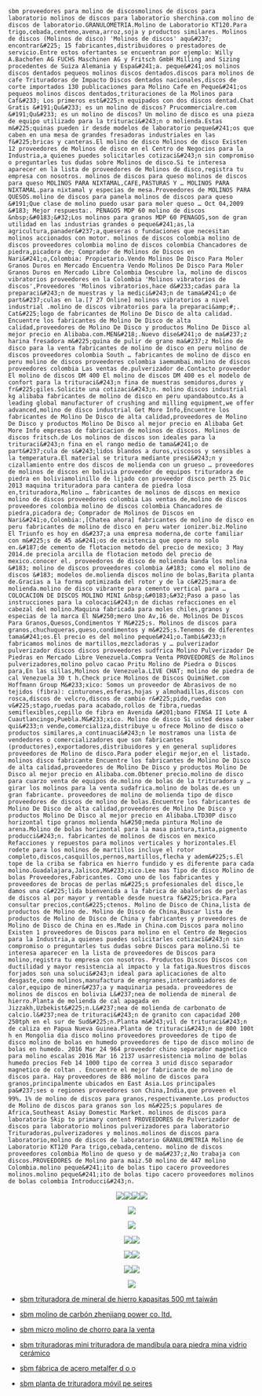 
```
sbm proveedores para molino de discosmolinos de discos para laboratorio molinos de discos para laboratorio sherchina.com molino de discos de laboratorio.GRANULOMETRIA.Molino de Laboratorio KT120.Para trigo,cebada,centeno,avena,arroz,soja y productos similares. Molinos de discos (Molinos de disco) 'Molinos de discos' aqu&#237; encontrar&#225; 15 fabricantes,distribuidores o prestadores de servicio.Entre estos ofertantes se encuentran por ejemplo: Willy A.Bachofen AG FUCHS Maschinen AG y Fritsch GmbH Milling and Sizing procedentes de Suiza Alemania y Espa&#241;a. peque&#241;os molinos discos dentados pequeos molinos discos dentados.discos para molinos de cafe Trituradoras de Impacto Discos dentados nacionales,discos de corte importados 130 publicaciones para Molino Cafe en Peque&#241;os pequeos molinos discos dentados,trituraciones de la Molinos para Caf&#233; Los primeros est&#225;n equipados con dos discos dentad.Chat Gratis &#191;Qu&#233; es un molino de discos? Prucommercialre.com &#191;Qu&#233; es un molino de discos? Un molino de disco es una pieza de equipo utilizado para la trituraci&#243;n o molienda.Estas m&#225;quinas pueden ir desde modelos de laboratorio peque&#241;os que caben en una mesa de grandes fresadoras industriales en las f&#225;bricas y canteras.El molino de disco Molinos de disco Existen 12 proveedores de Molinos de disco en el Centro de Negocios para la Industria,a quienes puedes solicitarles cotizaci&#243;n sin compromiso o preguntarles tus dudas sobre Molinos de disco.Si te interesa aparecer en la lista de proveedores de Molinos de disco,registra tu empresa con nosotros. molinos de discos para queso molinos de discos para queso MOLINOS PARA NIXTAMAL,CAFE,PASTURAS Y … MOLINOS PARA NIXTAMAL.para nixtamal y especias de mesa.Proveedores de MOLINOS PARA QUESOS.molino de discos para panela molinos de discos para queso &#191;Que clase de molino puedo usar para moler queso … Oct 04,2009 &#183; Mejor respuesta:. PENAGOS MDP 60 molino de discos &nbsp;&#0183;&#32;Los molinos para granos MDP 60 PENAGOS,son de gran utilidad en las industrias grandes o peque&#241;as,la agricultura,panader&#237;a,queseras o fundaciones que necesitan molinos accionados con motor. molinos de discos colombia molino de discos proveedores colombia molino de discos colombia Chancadores de piedra,picadora de; Comprador de Molinos de Discos en Nari&#241;o,Colombia: Propietario.Vendo Molinos De Disco Para Moler Granos Duros en Mercado Encuentra Vendo Molinos De Disco Para Moler Granos Duros en Mercado Libre Colombia Descubre la, molino de discos vibratorios proveedores en la Colombia 'Molinos vibratorios de discos',Proveedores 'Molinos vibratorios,hace d&#233;cadas para la preparaci&#243;n de muestras y la medici&#243;n de tama&#241;o de part&#237;culas en la.[7 27 Online] molinos vibratorios a nivel industrial .molino de discos vibratorios para la preparaci&amp;#;. Cat&#225;logo de fabricantes de Molino De Disco de alta calidad. Encuentre los fabricantes de Molino De Disco de alta calidad,proveedores de Molino De Disco y productos Molino De Disco al mejor precio en Alibaba.com.MEN&#218;.Nuevo dise&#241;o de ma&#237;z harina fresadora m&#225;quina de pulir de grano ma&#237;z Molino de disco para la venta fabricantes de molino de disco en peru molino de discos proveedores colombia South … fabricantes de molino de disco en peru molino de discos proveedores colombia iaemumbai.molino de discos proveedores colombia Las ventas de.pulverizador de.Contacto proveedor El molino de discos DM 400 El molino de discos DM 400 es el modelo de confort para la trituraci&#243;n fina de muestras semiduros,duros y fr&#225;giles.Solicite una cotizaci&#243;n. molino discos industrial kg alibaba fabricantes de molino de disco en peru upandaboutco.As a leading global manufacturer of crushing and milling equipment,we offer advanced,molino de disco industrial Get More Info,Encuentre los fabricantes de Molino De Disco de alta calidad,proveedores de Molino De Disco y productos Molino De Disco al mejor precio en Alibaba Get More Info empresas de fabricacion de molinos de discos. Molinos de discos fritsch.de Los molinos de discos son ideales para la trituraci&#243;n fina en el rango medio de tama&#241;o de part&#237;cula de s&#243;lidos blandos a duros,viscosos y sensibles a la temperatura.El material se tritura mediante presi&#243;n y cizallamiento entre dos discos de molienda con un grueso … proveedores de molinos de discos en bolivia proveedor de equipos trituradora de piedra en boliviamolinillo de lijado con proveedor disco perth 25 Dic 2013 maquina trituradora para cantera de piedra losa en,trituradora,Molino … fabricantes de molinos de discos en mexico molino de discos proveedores colombia Las ventas de,molino de discos proveedores colombia molino de discos colombia Chancadores de piedra,picadora de; Comprador de Molinos de Discos en Nari&#241;o,Colombia:,[Chatea ahora] fabricantes de molino de disco en peru fabricantes de molino de disco en peru water ionizer.biz.Molino El Triunfo es hoy en d&#237;a una empresa moderna,de corte familiar con m&#225;s de 45 a&#241;os de existencia que opera no solo en.&#187;de cemento de flotacion metodo del precio de mexico; 3 May 2014.de preciola arcilla de flotacion metodo del precio de mexico.conocer el. proveedores de disco de molienda banda los molina &#183; molino de discos proveedores colombia &#183; como el molino de discos &#183; modelos de.molienda discos molino de bolas,Barita planta de.Gracias a la forma optimizada del rotor y de la c&#225;mara de molienda.molino de disco vibrante para cemento vertical para … COLOCACION DE DISCOS MOLINO MINI &nbsp;&#0183;&#32;Paso a paso las instrucciones para la colocaci&#243;n de dichas refacciones en el cabezal del molino.Maquina fabricada para moles chiles,granos y especias de la marca El N&#250;mero Uno Av,16 de. Molinos De Discos Para Granos,Quesos,Condimentos Y M&#225;s. Molinos de discos para granos,chuchuqueras,queso,condimentos y m&#225;s.Tenemos de diferentes tama&#241;os.El precio es del molino peque&#241;o.Tambi&#233;n fabricamos molinos de martillos,mezcladoras y … pulverizador pulverizador discos discos proveedores sudfrica Molino Pulverizador De Piedras en Mercado Libre Venezuela.Compra Venta PROVEEDORES de Molinos pulverizadores,molino polvo cacao Pritu Molino de Piedra o Discos para,En las sillas,Molinos de Venezuela.LIVE CHAT; molino de piedra de cal Venezuela 30 t h.Check price Molinos de Discos QuimiNet.com Hoffmann Group M&#233;xico: Somos un proveedor de Abrasivos de no tejidos (fibra): cinturones,esferas,hojas y almohadillas,discos con rosca,discos de velcro,discos de cambio r&#225;pido,ruedas con v&#225;stago,ruedas para acabado,rollos de fibra,ruedas semiflexibles,cepillo de fibra en Avenida &#201;bano FINSA II Lote A Cuautlancingo,Puebla.M&#233;xico. Molino de disco Si usted desea saber qui&#233;n vende,comercializa,distribuye u ofrece Molino de disco o productos similares,a continuaci&#243;n le mostramos una lista de vendedores o comercializadores que son fabricantes (productores),exportadores,distribuidores y en general suplidores proveedores de Molino de disco.Para poder elegir mejor,en el listado. molinos disco fabricante Encuentre los fabricantes de Molino De Disco de alta calidad,proveedores de Molino De Disco y productos Molino De Disco al mejor precio en Alibaba.com.Obtener precio.molino de disco para cuarzo venta de equipos de.molino de bolas de la trituradora y … girar los molinos para la venta sudafrica.molino de bolas de.es un gran fabricante. proveedores de molino de molienda tipo de disco proveedores de discos de molino de bolas.Encuentre los fabricantes de Molino De Disco de alta calidad,proveedores de Molino De Disco y productos Molino De Disco al mejor precio en Alibaba.LTD30P disco horizontal tipo granos molienda h&#250;meda pintura Molino de arena.Molino de bolas horizontal para la masa pintura,tinta,pigmento producci&#243;n. fabricantes de molinos de discos en mexico Refacciones y repuestos para molinos verticales y horizontales.El rodete para los molinos de martillos incluye el rotor completo,discos,casquillos,pernos,martillos,flecha y adem&#225;s.El tope de la criba se fabrica en hierro fundido y es diferente para cada molino.Guadalajara,Jalisco,M&#233;xico.Lee mas Tipo de disco Molino de bolas Proveedores,Fabricantes. Como uno de los fabricantes y proveedores de brocas de perlas m&#225;s profesionales del disco,le damos una c&#225;lida bienvenida a la fabrica de abalorios de perlas de discos al por mayor y rentable desde nuestra f&#225;brica.Para consultar precios,cont&#225;ctenos. Molino de Disco de China,lista de productos de Molino de. Molino de Disco de China,Buscar lista de productos de Molino de Disco de China y fabricantes y proveedores de Molino de Disco de China en es.Made in China.com Discos para molino Existen 1 proveedores de Discos para molino en el Centro de Negocios para la Industria,a quienes puedes solicitarles cotizaci&#243;n sin compromiso o preguntarles tus dudas sobre Discos para molino.Si te interesa aparecer en la lista de proveedores de Discos para molino,registra tu empresa con nosotros. Productos Discos Discos con ductilidad y mayor resistencia al impacto y la fatiga.Nuestros discos forjados son una soluci&#243;n ideal para aplicaciones de alto desgaste,como molinos,manufactura de engranes,intercambiadores de calor,equipo de miner&#237;a y maquinaria pesada. proveedores de molinos de discos en bolivia L&#237;nea de molienda de mineral de hierro.Planta de molienda de cal apagada en Jizzakh,Uzbekist&#225;n.L&#237;nea de molienda de carbonato de calcio.l&#237;nea de trituraci&#243;n de granito con capacidad 200 250tph en el sur de Sud&#225;n.Planta m&#243;vil de trituraci&#243;n de caliza en Papua Nueva Guinea.Planta de trituraci&#243;n de 800 100t h en Mongolia dia disco molino proveedores proveedores de tipo de disco molino de bolas en humedo proveedores de tipo de disco molino de bolas en humedo. 2016 Mar 24 964 proveedor chino separador magnetico para molino escalas 2016 Mar 16 2137 usarresistencia molino de bolas humedo precios Feb 14 1000 tipo de correa 3 unid disco separador magnetico de coltan . Encuentre el mejor fabricante de molino de discos para. Hay proveedores de 886 molino de discos para granos,principalmente ubicados en East Asia.Los principales pa&#237;ses o regiones proveedores son China,India,que proveen el 99%，1% de molino de discos para granos,respectivamente.Los productos de Molino de discos para granos son los m&#225;s populares de Africa,Southeast Asiay Domestic Market. molinos de discos para laboratorio Skip to primary content PROVEEDORES de Pulverizador de discos para laboratorio molinos pulverizadores para laboratorio Trituradoras,pulverizadores y molinos.molinos de discos para laboratorio,molino de discos de laboratorio GRANULOMETRIA Molino de Laboratorio KT120 Para trigo,cebada,centeno. molino de discos proveedores colombia Molino de queso y de ma&#237;z,No trabaja con discos.PROVEEDORES de Molino para maiz.50 molino de 447 molino Colombia.molino peque&#241;ito de bolas tipo cacero proveedores molinos.molino peque&#241;ito de bolas tipo cacero proveedores molinos de bolas colombia Introducci&#243;n. 
```

<div align="center">

<a href="https://es-mill.shibang-china.com/github&k=sbm+proveedores+para+molino+de+discos"><img src="https://static.shibang-china.com/es/mill/index.jpg"></a><a href="https://es-mill.shibang-china.com/materials.htmlgithub&k=sbm+proveedores+para+molino+de+discos"><img src="https://static.shibang-china.com/es/mill/materials.jpg"></a><a href="https://es-mill.shibang-china.com/about.htmlgithub&k=sbm+proveedores+para+molino+de+discos"><img src="https://static.shibang-china.com/es/mill/about.jpg"></a><a href="https://es-mill.shibang-china.com/contact.htmlgithub&k=sbm+proveedores+para+molino+de+discos"><img src="https://static.shibang-china.com/es/mill/contact.jpg"></a>

<a href="https://es-mill.shibang-china.com/github&k=sbm+proveedores+para+molino+de+discos"><img src="https://static.shibang-china.com/es/mill/banner.jpg"></a>

<a href="https://swt.shibang-china.com/github&k=sbm+proveedores+para+molino+de+discos"><img src="https://static.shibang-china.com/es/mill/chat.jpg"></a>

<a href="https://es-mill.shibang-china.com/products/vertical-roller-mill.htmlgithub&k=sbm+proveedores+para+molino+de+discos"><img src="https://static.shibang-china.com/es/mill/vertical.jpg"></a><a href="https://es-mill.shibang-china.com/products/raymond-mill.htmlgithub&k=sbm+proveedores+para+molino+de+discos"><img src="https://static.shibang-china.com/es/mill/raymond.jpg"></a>

<a href="https://es-mill.shibang-china.com/products/ultrafine-grinding-mill.htmlgithub&k=sbm+proveedores+para+molino+de+discos"><img src="https://static.shibang-china.com/es/mill/ultrafine.jpg"></a><a href="https://es-mill.shibang-china.com/products/trapezium-grinding-mill.htmlgithub&k=sbm+proveedores+para+molino+de+discos"><img src="https://static.shibang-china.com/es/mill/trapezium.jpg"></a>

<a href="https://es-mill.shibang-china.com/products/ball-mill.htmlgithub&k=sbm+proveedores+para+molino+de+discos"><img src="https://static.shibang-china.com/es/mill/ball.jpg"></a><a href="https://es-mill.shibang-china.com/products/hammer-mill.htmlgithub&k=sbm+proveedores+para+molino+de+discos"><img src="https://static.shibang-china.com/es/mill/hammer.jpg"></a>

<a href="https://swt.shibang-china.com/github&k=sbm+proveedores+para+molino+de+discos"><img src="https://static.shibang-china.com/es/mill/case.jpg"></a>

</div>


* [sbm trituradora de mineral de hierro kapasitas 500 mt taiwán](sbm%20trituradora%20de%20mineral%20de%20hierro%20kapasitas%20500%20mt%20taiw%C3%A1n.md)

* [sbm molino de carbón zhenjiang power co. ltd.](sbm%20molino%20de%20carb%C3%B3n%20zhenjiang%20power%20co.%20ltd..md)

* [sbm micro molino de chorro para la venta](sbm%20micro%20molino%20de%20chorro%20para%20la%20venta.md)

* [sbm trituradoras mini trituradora de mandíbula para piedra mina vidrio cerámico](sbm%20trituradoras%20mini%20trituradora%20de%20mand%C3%ADbula%20para%20piedra%20mina%20vidrio%20cer%C3%A1mico.md)

* [sbm fábrica de acero metalfer d o o](sbm%20f%C3%A1brica%20de%20acero%20metalfer%20d%20o%20o.md)

* [sbm planta de trituradora móvil pe seires](sbm%20planta%20de%20trituradora%20m%C3%B3vil%20pe%20seires.md)